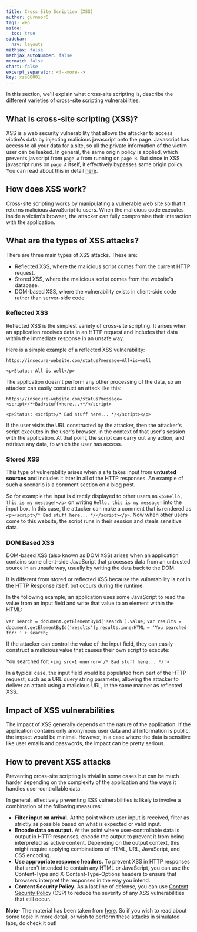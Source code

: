 ```yaml
---
title: Cross Site Scription (XSS)
author: gurnoor6
tags: web
aside:
  toc: true
sidebar:
  nav: layouts
mathjax: false
mathjax_autoNumber: false
mermaid: false
chart: false
excerpt_separator: <!--more-->
key: xss00001
---
```

In this section, we'll explain what cross-site scripting is, describe the different varieties of cross-site scripting vulnerabilities.

## What is cross-site scripting (XSS)?
XSS is a web security vulnerability that allows the attacker to access victim's data by injecting malicious javascript onto the page. Javascript has access to all your data for a site, so all the private information of the victim user can be leaked. In general, the same origin policy is applied, which prevents javscript from `page A` from running on `page B`. But since in XSS javascript runs on `page A` itself, it effectively bypasses same origin policy. You can read about this in detail [here](https://medium.com/swlh/hacking-the-same-origin-policy-f9f49ad592fc).

## How does XSS work?
Cross-site scripting works by manipulating a vulnerable web site so that it returns malicious JavaScript to users. When the malicious code executes inside a victim's browser, the attacker can fully compromise their interaction with the application. 

## What are the types of XSS attacks?
There are three main types of XSS attacks. These are:

* Reflected XSS, where the malicious script comes from the current HTTP request.
* Stored XSS, where the malicious script comes from the website's database.
* DOM-based XSS, where the vulnerability exists in client-side code rather than server-side code.

### Reflected XSS
Reflected XSS is the simplest variety of cross-site scripting. It arises when an application receives data in an HTTP request and includes that data within the immediate response in an unsafe way.

Here is a simple example of a reflected XSS vulnerability:

`https://insecure-website.com/status?message=All+is+well`


` <p>Status: All is well</p> `

The application doesn't perform any other processing of the data, so an attacker can easily construct an attack like this: 

` https://insecure-website.com/status?message=<script>/*+Bad+stuff+here...+*/</script> `

` <p>Status: <script>/* Bad stuff here... */</script></p> `

If the user visits the URL constructed by the attacker, then the attacker's script executes in the user's browser, in the context of that user's session with the application. At that point, the script can carry out any action, and retrieve any data, to which the user has access.

### Stored XSS
This type of vulnerability arises when a site takes input from **untusted sources** and includes it later in all of the HTTP responses. An example of such a scenario is a comment section on a blog post.

So for example the input is directly displayed to other users as `<p>Hello, this is my message!</p>` on writing `Hello, this is my message!` into the input box. In this case, the attacker can make a comment that is rendered as ` <p><script>/* Bad stuff here... */</script></p> `. Now when other users come to this website, the script runs in their session and steals sensitive data.

### DOM Based XSS
DOM-based XSS (also known as DOM XSS) arises when an application contains some client-side JavaScript that processes data from an untrusted source in an unsafe way, usually by writing the data back to the DOM. 

It is different from stored or reflected XSS because the vulnerability is not in the HTTP Response itself, but occurs during the runtime.

In the following example, an application uses some JavaScript to read the value from an input field and write that value to an element within the HTML:

`var search = document.getElementById('search').value;`
`var results = document.getElementById('results');`
`results.innerHTML = 'You searched for: ' + search; `

If the attacker can control the value of the input field, they can easily construct a malicious value that causes their own script to execute: 

You searched for: `<img src=1 onerror='/* Bad stuff here... */'>`

In a typical case, the input field would be populated from part of the HTTP request, such as a URL query string parameter, allowing the attacker to deliver an attack using a malicious URL, in the same manner as reflected XSS. 


## Impact of XSS vulnerabilities
The impact of XSS generally depends on the nature of the application. If the application contains only anonymous user data and all information is public, the impact would be minimal. However, in a case where the data is sensitive like user emails and passwords, the impact can be pretty serious.

## How to prevent XSS attacks
Preventing cross-site scripting is trivial in some cases but can be much harder depending on the complexity of the application and the ways it handles user-controllable data. 

In general, effectively preventing XSS vulnerabilities is likely to involve a combination of the following measures: 


* **Filter input on arrival.** At the point where user input is received, filter as strictly as possible based on what is expected or valid input.
* **Encode data on output.** At the point where user-controllable data is output in HTTP responses, encode the output to prevent it from being interpreted as active content. Depending on the output context, this might require applying combinations of HTML, URL, JavaScript, and CSS encoding.
* **Use appropriate response headers.** To prevent XSS in HTTP responses that aren't intended to contain any HTML or JavaScript, you can use the Content-Type and X-Content-Type-Options headers to ensure that browsers interpret the responses in the way you intend.
* **Content Security Policy.** As a last line of defense, you can use [Content Security Policy](https://portswigger.net/web-security/cross-site-scripting/content-security-policy) (CSP) to reduce the severity of any XSS vulnerabilities that still occur.

**Note-** The material has been taken from [here](https://portswigger.net/web-security/cross-site-scripting). So if you wish to read about some topic in more detail, or wish to perform these attacks in simulated labs, do check it out!





